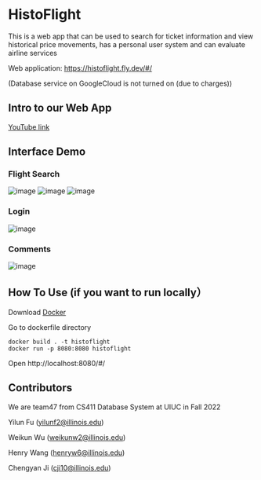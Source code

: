 # HistoFlight
This is a web app that can be used to search for ticket information and view historical price movements, has a personal user system and can evaluate airline services

Web application: https://histoflight.fly.dev/#/

(Database service on GoogleCloud is not turned on (due to charges))

## Intro to our Web App
[YouTube link](https://youtu.be/BMpqUacX58w)

## Interface Demo
### Flight Search
![image](./doc/images/interface1.png)
![image](./doc/images/interface3.png)
![image](./doc/images/interface4.png)
### Login
![image](./doc/images/interface2.png)
###  Comments
![image](./doc/images/interface5.png)

## How To Use (if you want to run locally） 
Download [Docker](https://www.docker.com/)

Go to dockerfile directory
```
docker build . -t histoflight
docker run -p 8080:8080 histoflight
```
Open http://localhost:8080/#/
## Contributors
We are team47 from CS411 Database System at UIUC in Fall 2022

Yilun Fu (yilunf2@illinois.edu)

Weikun Wu (weikunw2@illinois.edu)

Henry Wang (henryw6@illinois.edu)

Chengyan Ji (cji10@illinois.edu)
